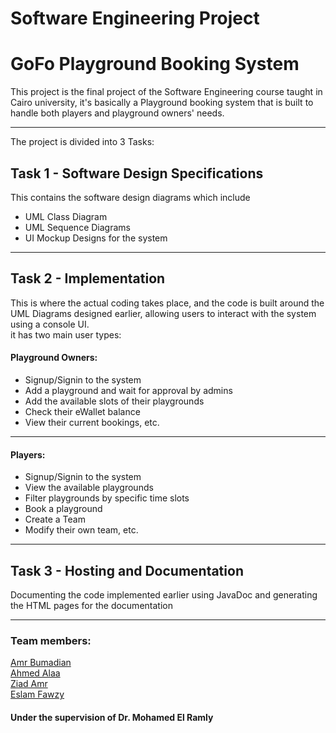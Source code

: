 # Software Engineering Project
# GoFo Playground Booking System
This project is the final project of the Software Engineering course taught in Cairo university, it's basically a
Playground booking system that is built to handle both players and playground owners' needs.
***
The project is divided into 3 Tasks:
## Task 1 - Software Design Specifications
This contains the software design diagrams which include
- UML Class Diagram
- UML Sequence Diagrams
- UI Mockup Designs for the system
***
## Task 2 - Implementation
This is where the actual coding takes place, and the code is built around the UML Diagrams designed earlier, allowing users to interact with the system using a console UI. \
it has two main user types:
#### Playground Owners:
- Signup/Signin to the system
- Add a playground and wait for approval by admins
- Add the available slots of their playgrounds
- Check their eWallet balance
- View their current bookings, etc.
***
#### Players: 
- Signup/Signin to the system
- View the available playgrounds
- Filter playgrounds by specific time slots
- Book a playground
- Create a Team
- Modify their own team, etc.
***
## Task 3 - Hosting and Documentation
Documenting the code implemented earlier using JavaDoc and generating the HTML pages for the documentation
***
### Team members: 
[Amr Bumadian](https://github.com/AmrBumadian) \
[Ahmed Alaa](https://github.com/ShikhTawel) \
[Ziad Amr](https://github.com/ZiadAmr14) \
[Eslam Fawzy](https://github.com/eslamfawzy2001) 

#### Under the supervision of Dr. Mohamed El Ramly